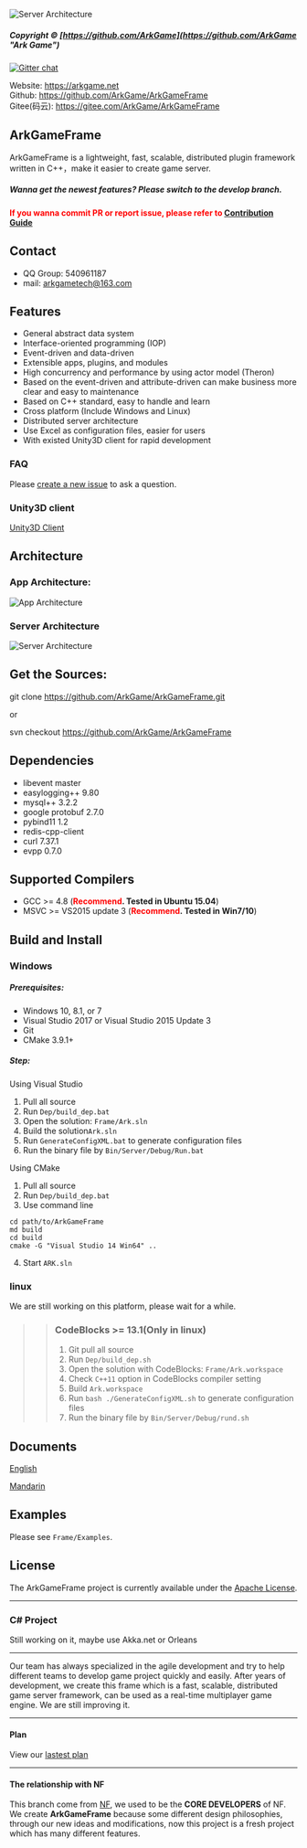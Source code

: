 ![Server Architecture](https://raw.githubusercontent.com/ArkGame/ArkGameFrame/master/Docs/asserts/imgs/ArkGameFrame.png)

##### Copyright © [https://github.com/ArkGame](https://github.com/ArkGame "Ark Game")

[![Gitter chat](https://badges.gitter.im/gitterhq/node-gitter.png)](https://gitter.im/ArkGame/Lobby)

Website: https://arkgame.net
<br>
Github: https://github.com/ArkGame/ArkGameFrame
<br>
Gitee(码云): https://gitee.com/ArkGame/ArkGameFrame

## ArkGameFrame
ArkGameFrame is a lightweight, fast, scalable, distributed plugin framework written in C++，make it easier to create game server. 



##### Wanna get the newest features? Please switch to the develop branch.

**<font color=red>If you wanna commit PR or report issue, please refer to [Contribution Guide](https://github.com/ArkGame/ArkGameFrame/blob/master/CONTRIBUTING.md)</font>**

## Contact

- QQ Group: 540961187
- mail: arkgametech@163.com

## Features

- General abstract data system
- Interface-oriented programming (IOP)
- Event-driven and data-driven
- Extensible apps, plugins, and modules
- High concurrency and performance by using actor model (Theron)
- Based on the event-driven and attribute-driven can make business more clear and easy to maintenance
- Based on C++ standard, easy to handle and learn
- Cross platform (Include Windows and Linux)
- Distributed server architecture
- Use Excel as configuration files, easier for users
- With existed Unity3D client for rapid development

### FAQ

Please [create a new issue](https://github.com/ArkGame/ArkGameFrame/issues) to ask a question.

### Unity3D client

[Unity3D Client](https://github.com/ArkGame/ArkClient-Unity3D)

## Architecture

### App Architecture:

![App Architecture](https://raw.githubusercontent.com/ArkGame/ArkGameFrame/master/Docs/asserts/imgs/AppArchitecture.png)

### Server Architecture

![Server Architecture](https://raw.githubusercontent.com/ArkGame/ArkGameFrame/master/Docs/asserts/imgs/ServerArchitecture.png)

## Get the Sources:

git clone https://github.com/ArkGame/ArkGameFrame.git

or

svn checkout https://github.com/ArkGame/ArkGameFrame

## Dependencies

- libevent master
- easylogging++ 9.80
- mysql++ 3.2.2
- google protobuf 2.7.0
- pybind11 1.2
- redis-cpp-client
- curl 7.37.1
- evpp 0.7.0

## Supported Compilers

- GCC >= 4.8 (**<font color=red>Recommend</font>. Tested in Ubuntu 15.04**)
- MSVC >= VS2015 update 3 (**<font color=red>Recommend</font>. Tested in Win7/10**)

## Build and Install

### Windows

##### Prerequisites:

- Windows 10, 8.1, or 7
- Visual Studio 2017 or Visual Studio 2015 Update 3
- Git
- CMake 3.9.1+

##### Step:
Using Visual Studio
1. Pull all source
2. Run `Dep/build_dep.bat`
3. Open the solution: `Frame/Ark.sln`
4. Build the solution`Ark.sln`
5. Run `GenerateConfigXML.bat` to generate configuration files
6. Run the binary file by `Bin/Server/Debug/Run.bat`

Using CMake
1. Pull all source
2. Run `Dep/build_dep.bat`
3. Use command line
```batch
cd path/to/ArkGameFrame
md build
cd build
cmake -G "Visual Studio 14 Win64" ..
```
4. Start `ARK.sln`

### linux

We are still working on this platform, please wait for a while.


>> ### CodeBlocks >= 13.1(Only in linux)
>> 1. Git pull all source
>> 2. Run `Dep/build_dep.sh`
>> 3. Open the solution with CodeBlocks: `Frame/Ark.workspace`
>> 4. Check `C++11` option in CodeBlocks compiler setting
>> 5. Build `Ark.workspace`
>> 6. Run `bash ./GenerateConfigXML.sh` to generate configuration files
>> 7. Run the binary file by `Bin/Server/Debug/rund.sh`

## Documents

[English](https://github.com/ArkGame/ArkGameFrame/blob/master/Docs/doc_EN.md)

[Mandarin](https://github.com/ArkGame/ArkGameFrame/blob/master/Docs/doc_ZH.md)

## Examples

Please see `Frame/Examples`.

## License

The ArkGameFrame project is currently available under the [Apache License](https://github.com/ArkGame/ArkGameFrame/blob/master/LICENSE).

----------
### C# Project

Still working on it, maybe use Akka.net or Orleans

----------
Our team has always specialized in the agile development and try to help different teams to develop game project quickly and easily. After years of development, we create this frame which is a fast, scalable, distributed game server framework, can be used as a real-time multiplayer game engine. We are still improving it.

----------

#### Plan

View our [lastest plan](https://github.com/ArkGame/ArkGameFrame/blob/master/Docs/plan.md)

----------

#### The relationship with NF

This branch come from [NF](https://github.com/ketoo/NoahGameFrame), we used to be the **CORE DEVELOPERS** of NF. We create **ArkGameFrame** because some different design philosophies, through our new ideas and modifications, now this project is a fresh project which has many different features.